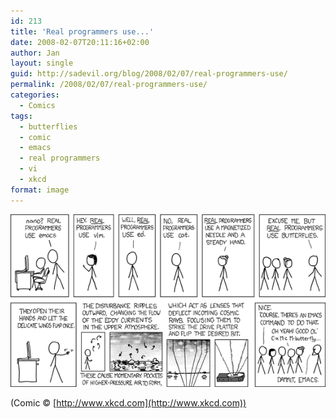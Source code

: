 ```yaml
---
id: 213
title: 'Real programmers use...'
date: 2008-02-07T20:11:16+02:00
author: Jan
layout: single
guid: http://sadevil.org/blog/2008/02/07/real-programmers-use/
permalink: /2008/02/07/real-programmers-use/
categories:
  - Comics
tags:
  - butterflies
  - comic
  - emacs
  - real programmers
  - vi
  - xkcd
format: image
---
```


[![Real programmers use...](/assets/images/2008/02/real_programmers-sm.png "Real programmers use...")](http://www.xkcd.com/378/)

(Comic &copy; [http://www.xkcd.com](http://www.xkcd.com))
